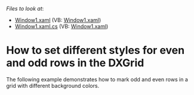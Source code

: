 <!-- default file list -->
*Files to look at*:

* [Window1.xaml](./CS/Window1.xaml) (VB: [Window1.xaml](./VB/Window1.xaml))
* [Window1.xaml.cs](./CS/Window1.xaml.cs) (VB: [Window1.xaml](./VB/Window1.xaml))
<!-- default file list end -->
# How to set different styles for even and odd rows in the DXGrid


<p>The following example demonstrates how to mark odd and even rows in a grid with different background colors.<br /><br /><br /></p>

<br/>


